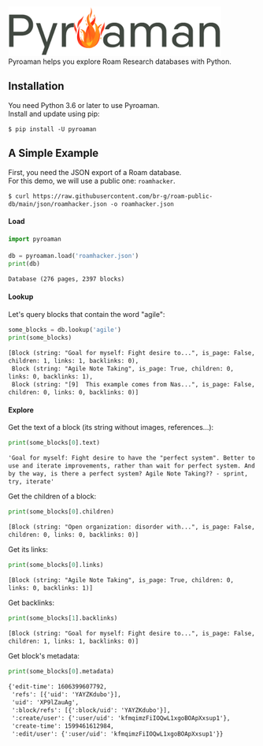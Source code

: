 <img src="https://raw.githubusercontent.com/br-g/pyroaman/main/artwork/logo.png" height=100px style="margin-bottom: -14px;">

Pyroaman helps you explore Roam Research databases with Python.


## Installation

You need Python 3.6 or later to use Pyroaman.    
Install and update using pip:

    $ pip install -U pyroaman


## A Simple Example

First, you need the JSON export of a Roam database.    
For this demo, we will use a public one: `roamhacker`.

    $ curl https://raw.githubusercontent.com/br-g/roam-public-db/main/json/roamhacker.json -o roamhacker.json


#### Load

```python
import pyroaman

db = pyroaman.load('roamhacker.json')
print(db)
```
```
Database (276 pages, 2397 blocks)
``` 

#### Lookup

Let's query blocks that contain the word "agile":

```python
some_blocks = db.lookup('agile')
print(some_blocks)
```
```
[Block (string: "Goal for myself: Fight desire to...", is_page: False, children: 1, links: 1, backlinks: 0),
 Block (string: "Agile Note Taking", is_page: True, children: 0, links: 0, backlinks: 1),
 Block (string: "[9]  This example comes from Nas...", is_page: False, children: 0, links: 0, backlinks: 0)]
```

#### Explore

 Get the text of a block (its string without images, references...):
```python
print(some_blocks[0].text)
```
```
'Goal for myself: Fight desire to have the "perfect system". Better to use and iterate improvements, rather than wait for perfect system. And by the way, is there a perfect system? Agile Note Taking?? - sprint, try, iterate'
```

Get the children of a block:
```python
print(some_blocks[0].children)
```
```
[Block (string: "Open organization: disorder with...", is_page: False, children: 0, links: 0, backlinks: 0)]
```

Get its links:
```python
print(some_blocks[0].links)
```
```
[Block (string: "Agile Note Taking", is_page: True, children: 0, links: 0, backlinks: 1)]
```

Get backlinks:
```python
print(some_blocks[1].backlinks)
```
```
[Block (string: "Goal for myself: Fight desire to...", is_page: False, children: 1, links: 1, backlinks: 0)]
```

Get block's metadata:
```python
print(some_blocks[0].metadata)
```
```
{'edit-time': 1606399607792,
 'refs': [{'uid': 'YAYZKdubo'}],
 'uid': 'XP9lZauAg',
 ':block/refs': [{':block/uid': 'YAYZKdubo'}],
 ':create/user': {':user/uid': 'kfmqimzFiIOQwL1xgoBOApXxsup1'},
 'create-time': 1599461612984,
 ':edit/user': {':user/uid': 'kfmqimzFiIOQwL1xgoBOApXxsup1'}}
```
